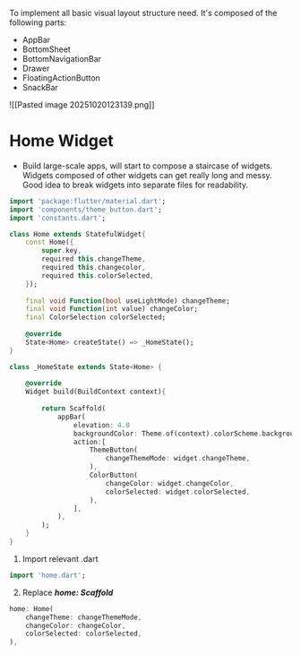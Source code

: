To implement all basic visual layout structure need. It's composed of the following parts:
- AppBar
- BottomSheet
- BottomNavigationBar
- Drawer
- FloatingActionButton
- SnackBar

![[Pasted image 20251020123139.png]]
# Home Widget
- Build large-scale apps, will start to compose a staircase of widgets. Widgets composed of other widgets can get really long and messy. Good idea to break widgets into separate files for readability.

```dart title:'lib/home.dart'
import 'package:flutter/material.dart';
import 'components/theme_button.dart';
import 'constants.dart';

class Home extends StatefulWidget{
	const Home({
		super.key,
		required this.changeTheme,
		required this.changecolor,
		required this.colorSelected,	
	});
	
	final void Function(bool useLightMode) changeTheme;
	final void Function(int value) changeColor;
	final ColorSelection colorSelected;
	
	@override
	State<Home> createState() => _HomeState();
}

class _HomeState extends State<Home> {
	
	@override
	Widget build(BuildContext context){
	
		return Scaffold(
			appBar(
				elevation: 4.0
				backgroundColor: Theme.of(context).colorScheme.background,
				action:[
					ThemeButton(
						changeThemeMode: widget.changeTheme,
					),
					ColorButton(
						changeColor: widget.changeColor,
						colorSelected: widget.colorSelected,
					),
				],
			),	
		);
	}
}
```

1. Import relevant .dart 
```dart title:'main.dart'
import 'home.dart';
```

2.  Replace ***home: Scaffold***
```dart title:'main.dart'
home: Home(
	changeTheme: changeThemeMode,
	changeColor: changeColor,
	colorSelected: colorSelected,
),
```

